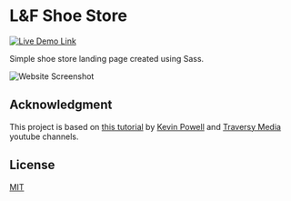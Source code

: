 # L&F Shoe Store

[![Live Demo Link](https://img.shields.io/website?down_message=offline&label=demo&style=for-the-badge&up_message=online&url=https://realstankle.github.io/lf-shoe-store)](https://realstankle.github.io/lf-shoe-store)

Simple shoe store landing page created using Sass.

![Website Screenshot](https://user-images.githubusercontent.com/78358128/200769527-cc2f4b7b-7add-40b1-80eb-aa0a93a8caa5.png)


## Acknowledgment

This project is based on [this tutorial](https://www.youtube.com/watch?v=X1dz0xRbSJc) by [Kevin Powell](https://www.youtube.com/channel/UCJZv4d5rbIKd4QHMPkcABCw) and [Traversy Media](https://www.youtube.com/channel/UC29ju8bIPH5as8OGnQzwJyA) youtube channels.

## License

[MIT](./LICENSE)
